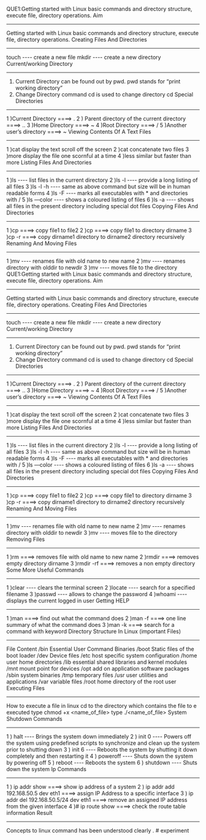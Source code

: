 QUE1:Getting started with Linux basic commands and directory structure, execute file, directory
operations.
Aim
***
Getting started with Linux basic commands and directory structure, execute file,
directory operations.
Creating Files And Directories
*******************************
touch <filename> ---- create a new file
mkdir <dirname> ---- create a new directory
Current/working Directory
**************************
1) Current Directory can be found out by pwd.
pwd stands for “print working directory”
2) Change Directory
command cd is used to change directory
cd <dirname>
Special Directories
*******************
1 )Current Directory ====> .
2 ) Parent directory of
the current directory ====> ..
3 )Home Directory ====> ~
4 )Root Directory ====> /
5 )Another user’s directory ====> ~<username>
Viewing Contents Of A Text Files
********************************
1 )cat <filename> display the text scroll off the screen
2 )cat <file1> <file2> concatenate two files
3 )more <filename> display the file one scornful at a time
4 )less <filename> similar but faster than more
Listing Files And Directories
*****************************
1 )ls ---- list files in the current directory
2 )ls -l ---- provide a long listing of all files
3 )ls -l -h ---- same as above command but size will
be in human readable forms
4 )ls -F ---- marks all executables with * and
directories with /
5 )ls —color ---- shows a coloured listing of files
6 )ls -a ---- shows all files in the present directory
including special dot files
Copying Files And Directories
*****************************
1 )cp <file1> <file2> ====> copy file1 to file2
2 )cp <file1> <dirname> ====> copy file1 to directory dirname
3 )cp -r <dirname1> <dirname2> ====> copy dirname1 directory to dirname2
directory recursively
Renaming And Moving Files
*************************
1 )mv <oldname> <newname> ---- renames file with old name to new
name
2 )mv <olddir> <newdir> ---- renames directory with olddir to
newdir
3 )mv <filename> <dirname> ---- moves file to the directory
QUE1:Getting started with Linux basic commands and directory structure, execute file, directory
operations.
Aim
***
Getting started with Linux basic commands and directory structure, execute file,
directory operations.
Creating Files And Directories
*******************************
touch <filename> ---- create a new file
mkdir <dirname> ---- create a new directory
Current/working Directory
**************************
1) Current Directory can be found out by pwd.
pwd stands for “print working directory”
2) Change Directory
command cd is used to change directory
cd <dirname>
Special Directories
*******************
1 )Current Directory ====> .
2 ) Parent directory of
the current directory ====> ..
3 )Home Directory ====> ~
4 )Root Directory ====> /
5 )Another user’s directory ====> ~<username>
Viewing Contents Of A Text Files
********************************
1 )cat <filename> display the text scroll off the screen
2 )cat <file1> <file2> concatenate two files
3 )more <filename> display the file one scornful at a time
4 )less <filename> similar but faster than more
Listing Files And Directories
*****************************
1 )ls ---- list files in the current directory
2 )ls -l ---- provide a long listing of all files
3 )ls -l -h ---- same as above command but size will
be in human readable forms
4 )ls -F ---- marks all executables with * and
directories with /
5 )ls —color ---- shows a coloured listing of files
6 )ls -a ---- shows all files in the present directory
including special dot files
Copying Files And Directories
*****************************
1 )cp <file1> <file2> ====> copy file1 to file2
2 )cp <file1> <dirname> ====> copy file1 to directory dirname
3 )cp -r <dirname1> <dirname2> ====> copy dirname1 directory to dirname2
directory recursively
Renaming And Moving Files
*************************
1 )mv <oldname> <newname> ---- renames file with old name to new
name
2 )mv <olddir> <newdir> ---- renames directory with olddir to
newdir
3 )mv <filename> <dirname> ---- moves file to the directory
Removing Files
**************
1 )rm <filename> ====> removes file with old name to new name
2 )rmdir <dirname> ====> removes empty directory dirname
3 )rmdir -rf <dirname> ====> removes a non empty directory
Some More Useful Commands
*************************
1 )clear ---- clears the terminal screen
2 )locate ---- search for a specified filename
3 )passwd ---- allows to change the password
4 )whoami ---- displays the current logged in user
Getting HELP
***********
1 )man <command name> ====> find out what the command does
2 )man -f <command name> ====> one line summary of what the
command does
3 )man -k <keyword> ====> search for a command with keyword
Directory Structure In Linux (important Files)
**********************************************
File Content
/bin Essential User Command Binaries
/boot Static files of the boot loader
/dev Device files
/etc host specific system configuration
/home user home directories
/lib essential shared libraries and kernel
modules
/mnt mount point for devices
/opt add on application software packages
/sbin system binaries
/tmp temporary files
/usr user utilities and applications
/var variable files
/root home directory of the root user
Executing Files
***************
How to execute a file in linux
cd to the directory which contains the file to e executed
type chmod +x <name_of_file>
type ./<name_of_file>
System Shutdown Commands
************************
1 ) halt ---- Brings the system down immediately
2 ) init 0 ---- Powers off the system using predefined scripts to synchronize and clean up the system prior to shutting down
3 ) init 6 ---- Reboots the system by shutting it down completely and then restarting it
4 ) poweroff ---- Shuts down the system by powering off
5 ) reboot ---- Reboots the system
6 ) shutdown ---- Shuts down the system
Ip Commands
************
1 ) ip addr show ====> show ip address of a system
2 ) ip addr add 192.168.50.5 dev eth1 ====> assign IP Address to a specific interface
3 ) ip addr del 192.168.50.5/24 dev eth1 ====> remove an assigned IP address from the given interface
4 )# ip route show ====> check the route table information
Result
******
Concepts to linux command has been understood clearly . # experiment
